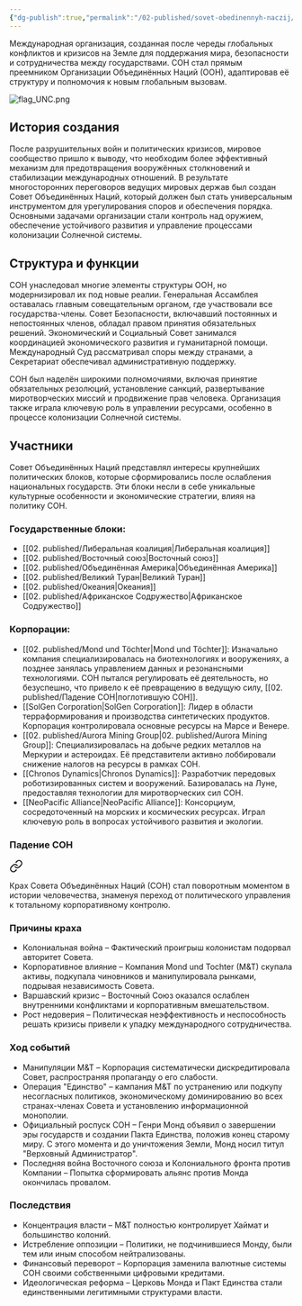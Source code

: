 ```yaml
---
{"dg-publish":true,"permalink":"/02-published/sovet-obedinennyh-naczij/","tags":["#фракция"]}
---
```


Международная организация, созданная после череды глобальных конфликтов и кризисов на Земле для поддержания мира, безопасности и сотрудничества между государствами. СОН стал прямым преемником Организации Объединённых Наций (ООН), адаптировав её структуру и полномочия к новым глобальным вызовам.

![flag_UNC.png](/img/user/09.%20files/flag_UNC.png)
## История создания

После разрушительных войн и политических кризисов, мировое сообщество пришло к выводу, что необходим более эффективный механизм для предотвращения вооружённых столкновений и стабилизации международных отношений. В результате многосторонних переговоров ведущих мировых держав был создан Совет Объединённых Наций, который должен был стать универсальным инструментом для урегулирования споров и обеспечения порядка. Основными задачами организации стали контроль над оружием, обеспечение устойчивого развития и управление процессами колонизации Солнечной системы.

## Структура и функции

СОН унаследовал многие элементы структуры ООН, но модернизировал их под новые реалии. Генеральная Ассамблея оставалась главным совещательным органом, где участвовали все государства-члены. Совет Безопасности, включавший постоянных и непостоянных членов, обладал правом принятия обязательных решений. Экономический и Социальный Совет занимался координацией экономического развития и гуманитарной помощи. Международный Суд рассматривал споры между странами, а Секретариат обеспечивал административную поддержку.

СОН был наделён широкими полномочиями, включая принятие обязательных резолюций, установление санкций, развертывание миротворческих миссий и продвижение прав человека. Организация также играла ключевую роль в управлении ресурсами, особенно в процессе колонизации Солнечной системы.

## Участники

Совет Объединённых Наций представлял интересы крупнейших политических блоков, которые сформировались после ослабления национальных государств. Эти блоки несли в себе уникальные культурные особенности и экономические стратегии, влияя на политику СОН.

### Государственные блоки:

- [[02. published/Либеральная коалиция\|Либеральная коалиция]]
- [[02. published/Восточный союз\|Восточный союз]]
- [[02. published/Объединённая Америка\|Объединённая Америка]]
- [[02. published/Великий Туран\|Великий Туран]]
- [[02. published/Океания\|Океания]]
- [[02. published/Африканское Содружество\|Африканское Содружество]]
### Корпорации:

- [[02. published/Mond und Töchter\|Mond und Töchter]]: Изначально компания специализировалась на биотехнологиях и вооружениях, а позднее занялась управлением данных и резонансными технологиями. СОН пытался регулировать её деятельность, но безуспешно, что привело к её превращению в ведущую силу, [[02. published/Падение СОН\|поглотившую СОН]].
- [[SolGen Corporation\|SolGen Corporation]]: Лидер в области терраформирования и производства синтетических продуктов. Корпорация контролировала основные ресурсы на Марсе и Венере.
- [[02. published/Aurora Mining Group\|02. published/Aurora Mining Group]]: Специализировалась на добыче редких металлов на Меркурии и астероидах. Её представители активно лоббировали снижение налогов на ресурсы в рамках СОН.
- [[Chronos Dynamics\|Chronos Dynamics]]: Разработчик передовых роботизированных систем и вооружений. Базировалась на Луне, предоставляя технологии для миротворческих сил СОН.
- [[NeoPacific Alliance\|NeoPacific Alliance]]: Консорциум, сосредоточенный на морских и космических ресурсах. Играл ключевую роль в вопросах устойчивого развития и экологии.
### Падение СОН


<div class="transclusion internal-embed is-loaded"><a class="markdown-embed-link" href="/02-published/padenie-son/" aria-label="Open link"><svg xmlns="http://www.w3.org/2000/svg" width="24" height="24" viewBox="0 0 24 24" fill="none" stroke="currentColor" stroke-width="2" stroke-linecap="round" stroke-linejoin="round" class="svg-icon lucide-link"><path d="M10 13a5 5 0 0 0 7.54.54l3-3a5 5 0 0 0-7.07-7.07l-1.72 1.71"></path><path d="M14 11a5 5 0 0 0-7.54-.54l-3 3a5 5 0 0 0 7.07 7.07l1.71-1.71"></path></svg></a><div class="markdown-embed">




Крах Совета Объединённых Наций (СОН) стал поворотным моментом в истории человечества, знаменуя переход от политического управления к тотальному корпоративному контролю.

### Причины краха

- Колониальная война – Фактический проигрыш колонистам подорвал авторитет Совета.
- Корпоративное влияние – Компания Mond und Tochter (M&T) скупала активы, подкупала чиновников и манипулировала рынками, подрывая независимость Совета.
- Варшавский кризис – Восточный Союз оказался ослаблен внутренними конфликтами и корпоративным вмешательством.
- Рост недоверия – Политическая неэффективность и неспособность решать кризисы привели к упадку международного сотрудничества.

### Ход событий

- Манипуляции M&T – Корпорация систематически дискредитировала Совет, распространяя пропаганду о его слабости.
- Операция "Единство" – кампания M&T по устранению или подкупу несогласных политиков, экономическому доминированию во всех странах-членах Совета и установлению информационной монополии.
- Официальный роспуск СОН – Генри Монд объявил о завершении эры государств и создании Пакта Единства, положив конец старому миру. С этого момента и до уничтожения Земли, Монд носил титул "Верховный Администратор".
- Последняя война Восточного союза и Колониального фронта против Компании – Попытка сформировать альянс против Монда окончилась провалом.
### Последствия

- Концентрация власти – M&T полностью контролирует Хаймат и большинство колоний.
- Истребление оппозиции – Политики, не подчинившиеся Монду, были тем или иным способом нейтрализованы.
- Финансовый переворот – Корпорация заменила валютные системы СОН своими собственными цифровыми кредитами.
- Идеологическая реформа – Церковь Монда и Пакт Единства стали единственными легитимными структурами власти.

</div></div>
